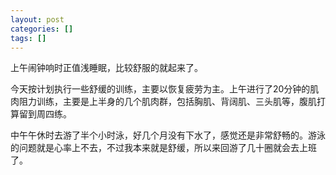 ```yaml
---
layout: post
categories: []
tags: []
---
```


上午闹钟响时正值浅睡眠，比较舒服的就起来了。

今天按计划执行一些舒缓的训练，主要以恢复疲劳为主。上午进行了20分钟的肌肉阻力训练，主要是上半身的几个肌肉群，包括胸肌、背阔肌、三头肌等，腹肌打算留到周四练。

中午午休时去游了半个小时泳，好几个月没有下水了，感觉还是非常舒畅的。游泳的问题就是心率上不去，不过我本来就是舒缓，所以来回游了几十圈就会去上班了。


